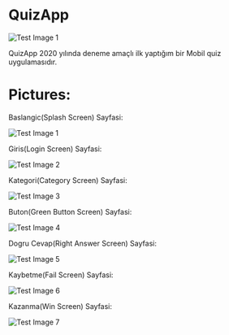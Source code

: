 # QuizApp

![Test Image 1](https://github.com/BerkayBaran/QuizApp/blob/main/Pictures/Logo.png)

QuizApp 2020 yılında deneme amaçlı ilk yaptığım bir Mobil quiz uygulamasıdır.

# Pictures:

Baslangic(Splash Screen) Sayfasi:

![Test Image 1](https://github.com/BerkayBaran/QuizApp/blob/main/Pictures/SplashScreen.JPG)

Giris(Login Screen) Sayfasi:

![Test Image 2](https://github.com/BerkayBaran/QuizApp/blob/main/Pictures/LoginScreen.JPG)

Kategori(Category Screen) Sayfasi:

![Test Image 3](https://github.com/BerkayBaran/QuizApp/blob/main/Pictures/CategoryScreen.JPG)

Buton(Green Button Screen) Sayfasi:

![Test Image 4](https://github.com/BerkayBaran/QuizApp/blob/main/Pictures/GreenButton.JPG)

Dogru Cevap(Right Answer Screen) Sayfasi:

![Test Image 5](https://github.com/BerkayBaran/QuizApp/blob/main/Pictures/RightAnswer.JPG)

Kaybetme(Fail Screen) Sayfasi:

![Test Image 6](https://github.com/BerkayBaran/QuizApp/blob/main/Pictures/Fail.JPG)

Kazanma(Win Screen) Sayfasi:

![Test Image 7](https://github.com/BerkayBaran/QuizApp/blob/main/Pictures/Win.JPG)
